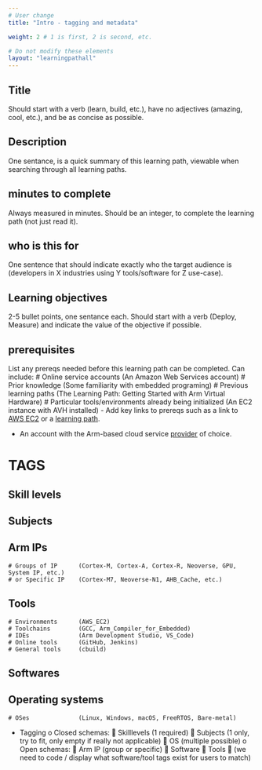 ```yaml
---
# User change
title: "Intro - tagging and metadata"

weight: 2 # 1 is first, 2 is second, etc.

# Do not modify these elements
layout: "learningpathall"
---
```


## Title
Should start with a verb (learn, build, etc.), have no adjectives (amazing, cool, etc.), and be as concise as possible.

## Description
One sentance, is a quick summary of this learning path, viewable when searching through all learning paths. 

## minutes to complete
Always measured in minutes. Should be an integer, to complete the learning path (not just read it).

## who is this for
One sentence that should indicate exactly who the target audience is (developers in X industries using Y tools/software for Z use-case).

## Learning objectives
2-5 bullet points, one sentance each. Should start with a verb (Deploy, Measure) and indicate the value of the objective if possible.

## prerequisites
List any prereqs needed before this learning path can be completed. Can include:
    # Online service accounts                                   (An Amazon Web Services account)
    # Prior knowledge                                           (Some familiarity with embedded programing)
    # Previous learning paths                                   (The Learning Path: Getting Started with Arm Virtual Hardware)
    # Particular tools/environments already being initialized   (An EC2 instance with AVH installed)
    - Add key links to prereqs such as a link to [AWS EC2](https://aws.amazon.com/ec2/) or a [learning path](/learning-paths/cloud/providers).
- An account with the Arm-based cloud service [provider](../providers/) of choice.

# TAGS
## Skill levels

## Subjects 

## Arm IPs
    # Groups of IP      (Cortex-M, Cortex-A, Cortex-R, Neoverse, GPU, System IP, etc.)
    # or Specific IP    (Cortex-M7, Neoverse-N1, AHB_Cache, etc.)

## Tools
    # Environments      (AWS_EC2)
    # Toolchains        (GCC, Arm_Compiler_for_Embedded)
    # IDEs              (Arm Development Studio, VS_Code)
    # Online tools      (GitHub, Jenkins)
    # General tools     (cbuild)

## Softwares

## Operating systems
    # OSes              (Linux, Windows, macOS, FreeRTOS, Bare-metal)


-	Tagging
o	Closed schemas:
	Skilllevels (1 required)
	Subjects (1 only, try to fit, only empty if really not applicable)
	OS (multiple possible)
o	Open schemas:
	Arm IP (group or specific)
	Software
	Tools 
	(we need to code / display what software/tool tags exist for users to match)
